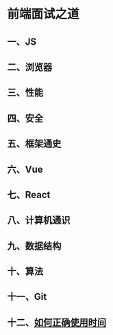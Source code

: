 # 前端面试之道

## 一、JS

## 二、浏览器

## 三、性能

## 四、安全

## 五、框架通史

## 六、Vue

## 七、React

## 八、计算机通识

## 九、数据结构

## 十、算法

## 十一、Git

## 十二、[如何正确使用时间](如何正确使用时间.md)
